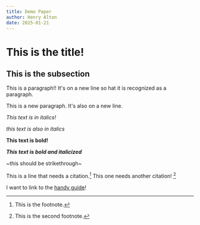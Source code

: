 ```yaml
---
title: Demo Paper
author: Henry Alton
date: 2025-01-21
---
```


#  This is the title!

## This is the subsection

This is a paragraph!! It's on a new line so hat it is recognized as a paragraph.

This is a new paragraph. It's also on a new line.

*This text is in italics!*

_this text is also in italics_

**This text is bold!**

***This text is bold and italicized***

~this should be strikethrough~

This is a line that needs a citation.[^1] This one needs another citation! [^2]

[^1]: This is the footnote.
[^2]: This is the second footnote.

I want to link to the [handy guide](https://programminghistorian.org/en/lessons/sustainable-authorship-in-plain-text-using-pandoc-and-markdown#philosophy)!
